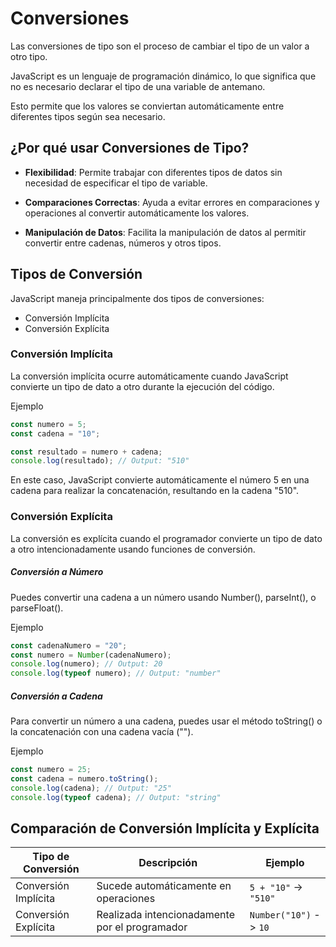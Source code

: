 # Conversiones  

Las conversiones de tipo son el proceso de cambiar el tipo de un valor a otro tipo. 

JavaScript es un lenguaje de programación dinámico, lo que significa que no es necesario declarar el tipo de una variable de antemano. 

Esto permite que los valores se conviertan automáticamente entre diferentes tipos según sea necesario.

## ¿Por qué usar Conversiones de Tipo?

- **Flexibilidad**: Permite trabajar con diferentes tipos de datos sin necesidad de especificar el tipo de variable.

- **Comparaciones Correctas**: Ayuda a evitar errores en comparaciones y operaciones al convertir automáticamente los valores.

- **Manipulación de Datos**: Facilita la manipulación de datos al permitir convertir entre cadenas, números y otros tipos.

## Tipos de Conversión

JavaScript maneja principalmente dos tipos de conversiones:

- Conversión Implícita
- Conversión Explícita

### Conversión Implícita

La conversión implícita ocurre automáticamente cuando JavaScript convierte un tipo de dato a otro durante la ejecución del código.

Ejemplo

```javascript
const numero = 5;
const cadena = "10";

const resultado = numero + cadena; 
console.log(resultado); // Output: "510"
```

En este caso, JavaScript convierte automáticamente el número 5 en una cadena para realizar la concatenación, resultando en la cadena "510".

### Conversión Explícita

La conversión es explícita cuando el programador convierte un tipo de dato a otro intencionadamente usando funciones de conversión.

##### Conversión a Número
Puedes convertir una cadena a un número usando Number(), parseInt(), o parseFloat().

Ejemplo

```javascript
const cadenaNumero = "20";
const numero = Number(cadenaNumero); 
console.log(numero); // Output: 20
console.log(typeof numero); // Output: "number"
```

##### Conversión a Cadena
Para convertir un número a una cadena, puedes usar el método toString() o la concatenación con una cadena vacía ("").

Ejemplo

```javascript
const numero = 25;
const cadena = numero.toString();
console.log(cadena); // Output: "25"
console.log(typeof cadena); // Output: "string"
```

## Comparación de Conversión Implícita y Explícita

| Tipo de Conversión   | Descripción                                    | Ejemplo                                         |
|----------------------|------------------------------------------------|------------------------------------------------|
| Conversión Implícita | Sucede automáticamente en operaciones          | `5 + "10"` -> `"510"`                          |
| Conversión Explícita | Realizada intencionadamente por el programador | `Number("10")` -> `10`                         |
